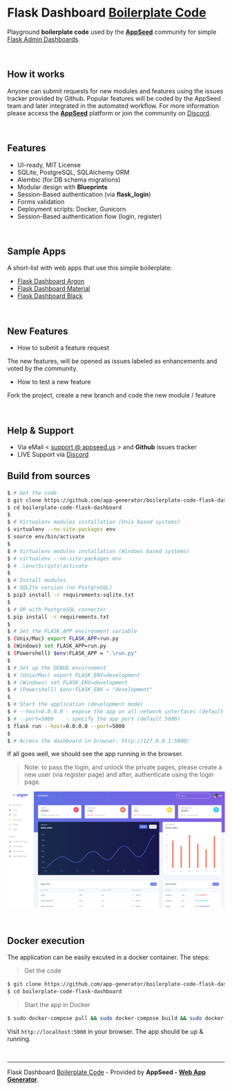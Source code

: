 # Flask Dashboard [Boilerplate Code](https://appseed.us/boilerplate-code)

Playground **boilerplate code** used by the **[AppSeed](https://appseed.us)** community for simple [Flask Admin Dashboards](https://appseed.us/admin-dashboards/flask).

<br />

## How it works

Anyone can submit requests for new modules and features using the issues tracker provided by Github. Popular features will be coded by the AppSeed team and later integrated in the automated workflow. 
For more information please access the **[AppSeed](https://appseed.us)** platform or join the community on [Discord](https://discord.gg/fZC6hup). 

<br />

## Features

- UI-ready, MIT License
- SQLite, PostgreSQL, SQLAlchemy ORM
- Alembic (for DB schema migrations)
- Modular design with **Blueprints**
- Session-Based authentication (via **flask_login**)
- Forms validation
- Deployment scripts: Docker, Gunicorn
- Session-Based authentication flow (login, register)

<br/>

## Sample Apps

A short-list with web apps that use this simple boilerplate:

- [Flask Dashboard Argon](https://github.com/app-generator/flask-boilerplate-dashboard-argon)
- [Flask Dashboard Material](https://github.com/app-generator/flask-material-dashboard)
- [Flask Dashboard Black](https://github.com/app-generator/flask-black-dashboard)

<br />

## New Features

- How to submit a feature request

The new features, will be opened as issues labeled as enhancements and voted by the community.

- How to test a new feature

Fork the project, create a new branch and code the new module / feature  

<br />

## Help & Support

- Via eMail < [support @ appseed.us](https://appseed.us/support) > and **Github** issues tracker
- LIVE Support via [Discord](https://discord.gg/fZC6hup)

## Build from sources

```bash
$ # Get the code
$ git clone https://github.com/app-generator/boilerplate-code-flask-dashboard.git
$ cd boilerplate-code-flask-dashboard
$
$ # Virtualenv modules installation (Unix based systems)
$ virtualenv --no-site-packages env
$ source env/bin/activate
$
$ # Virtualenv modules installation (Windows based systems)
$ # virtualenv --no-site-packages env
$ # .\env\Scripts\activate
$ 
$ # Install modules
$ # SQLIte version (no PostgreSQL)
$ pip3 install -r requirements-sqlite.txt
$ 
$ # OR with PostgreSQL connector
$ pip install -r requirements.txt
$
$ # Set the FLASK_APP environment variable
$ (Unix/Mac) export FLASK_APP=run.py
$ (Windows) set FLASK_APP=run.py
$ (Powershell) $env:FLASK_APP = ".\run.py"
$
$ # Set up the DEBUG environment
$ # (Unix/Mac) export FLASK_ENV=development
$ # (Windows) set FLASK_ENV=development
$ # (Powershell) $env:FLASK_ENV = "development"
$
$ # Start the application (development mode)
$ # --host=0.0.0.0 - expose the app on all network interfaces (default 127.0.0.1)
$ # --port=5000    - specify the app port (default 5000)  
$ flask run --host=0.0.0.0 --port=5000
$
$ # Access the dashboard in browser: http://127.0.0.1:5000/
```

If all goes well, we should see the app running in the browser.
> Note: to pass the login, and unlock the private pages, please create a new user (via register page) and after, authenticate using the login page.

![Flask Dashboard Argon - Open-Source Admin Panel.](https://raw.githubusercontent.com/app-generator/static/master/products/flask-boilerplate-dashboard-argon-screen.png)

<br />

## Docker execution

The application can be easily excuted in a docker container. The steps:

> Get the code

```bash
$ git clone https://github.com/app-generator/boilerplate-code-flask-dashboard.git
$ cd boilerplate-code-flask-dashboard
```

> Start the app in Docker

```bash
$ sudo docker-compose pull && sudo docker-compose build && sudo docker-compose up -d
```

Visit `http://localhost:5000` in your browser. The app should be up & running.

<br />

---
Flask Dashboard [Boilerplate Code](https://appseed.us/boilerplate-code) - Provided by **AppSeed - [Web App Generator](https://appseed.us/app-generator)**. 
